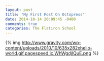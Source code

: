 ```yaml
---
layout: post
title: "My First Post On Octopress"
date: 2014-10-14 20:09:45 -0400
comments: true
categories: The Flatiron School
---
```


{% img http://www.gravity.com/wp-content/uploads/2010/10/635x282xhello-world.gif.pagespeed.ic.WhWgdjIQuE.png %}
